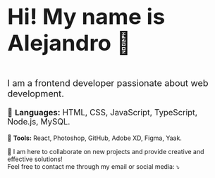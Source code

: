 <p align="left" style="font-size: 50px; font-weight: bold;">Hi! My name is Alejandro 👋</p>
<p align="left" style="font-size: 20px;">I am a frontend developer passionate about web development.</p>
<p align="left" style="font-size: 18px;">
  🦄 <strong>Languages:</strong> HTML, CSS, JavaScript, TypeScript, Node.js, MySQL.
</p>
<p align="left">
  💼 <strong>Tools:</strong> React, Photoshop, GitHub, Adobe XD, Figma, Yaak.
</p>
<p align="left">
  💌 I am here to collaborate on new projects and provide creative and effective solutions!<br>  
  Feel free to contact me through my email or social media: ⤵️  
</p>
